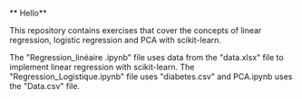 ** Hello**

This repository contains exercises that cover the concepts of linear regression, logistic regression and PCA with scikit-learn.

The "Regression_linéaire .ipynb" file uses data from the "data.xlsx" file to implement linear regression with scikit-learn.
The "Regression_Logistique.ipynb" file uses "diabetes.csv" and PCA.ipynb uses the "Data.csv" file.
